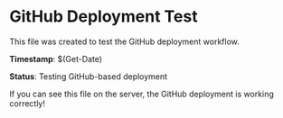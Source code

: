 # GitHub Deployment Test

This file was created to test the GitHub deployment workflow.

**Timestamp**: $(Get-Date)

**Status**: Testing GitHub-based deployment

If you can see this file on the server, the GitHub deployment is working correctly! 